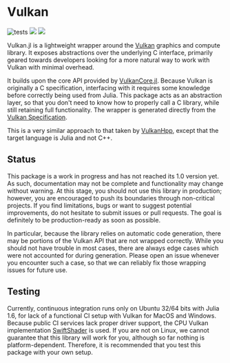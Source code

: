 # Vulkan

![tests](https://github.com/serenity4/Vulkan.jl/workflows/CI/badge.svg) [![](https://img.shields.io/badge/docs-stable-blue.svg)](https://serenity4.github.io/Vulkan.jl/stable) [![](https://img.shields.io/badge/docs-dev-blue.svg)](https://serenity4.github.io/Vulkan.jl/dev)

Vulkan.jl is a lightweight wrapper around the [Vulkan](https://www.khronos.org/vulkan/) graphics and compute library. It exposes abstractions over the underlying C interface, primarily geared towards developers looking for a more natural way to work with Vulkan with minimal overhead.

It builds upon the core API provided by [VulkanCore.jl](https://github.com/JuliaGPU/VulkanCore.jl/). Because Vulkan is originally a C specification, interfacing with it requires some knowledge before correctly being used from Julia. This package acts as an abstraction layer, so that you don't need to know how to properly call a C library, while still retaining full functionality. The wrapper is generated directly from the [Vulkan Specification](https://www.khronos.org/registry/vulkan/).

This is a very similar approach to that taken by [VulkanHpp](https://github.com/KhronosGroup/Vulkan-Hpp), except that the target language is Julia and not C++.

## Status

This package is a work in progress and has not reached its 1.0 version yet. As such, documentation may not be complete and functionality may change without warning. At this stage, you should not use this library in production; however, you are encouraged to push its boundaries through non-critical projects. If you find limitations, bugs or want to suggest potential improvements, do not hesitate to submit issues or pull requests. The goal is definitely to be production-ready as soon as possible.

In particular, because the library relies on automatic code generation, there may be portions of the Vulkan API that are not wrapped correctly. While you should not have trouble in most cases, there are always edge cases which were not accounted for during generation. Please open an issue whenever you encounter such a case, so that we can reliably fix those wrapping issues for future use.

## Testing

Currently, continuous integration runs only on Ubuntu 32/64 bits with Julia 1.6, for lack of a functional CI setup with Vulkan for MacOS and Windows. Because public CI services lack proper driver support, the CPU Vulkan implementation [SwiftShader](https://github.com/google/swiftshader) is used.
If you are not on Linux, we cannot guarantee that this library will work for you, although so far nothing is platform-dependent. Therefore, it is recommended that you test this package with your own setup.
